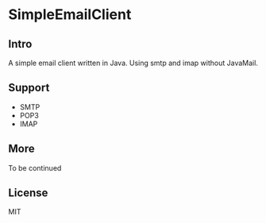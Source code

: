 # SimpleEmailClient

## Intro
A simple email client written in Java. Using smtp and imap without JavaMail.

## Support
* SMTP
* POP3
* IMAP

## More
To be continued

## License
MIT

